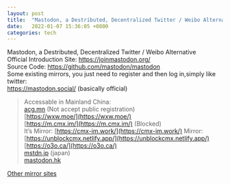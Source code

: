 ```yaml
---
layout: post
title:  "Mastodon, a Destributed, Decentralized Twitter / Weibo Alternative"
date:   2022-01-07 15:36:05 +0800
categories: tech
---  
```

Mastodon, a Destributed, Decentralized Twitter / Weibo Alternative  
Official Introduction Site: https://joinmastodon.org/  
Source Code: https://github.com/mastodon/mastodon  
Some existing mirrors, you just need to register and then log in,simply like twitter:  
https://mastodon.social/ (basically official)  

> Accessable in Mainland China:  
[acg.mn](http://acg.mn) (Not accept public registration)  
[https://wxw.moe/](https://wxw.moe/)  
[https://m.cmx.im/](https://m.cmx.im/) (Blocked)  
It’s Mirror:  [https://cmx-im.work/](https://cmx-im.work/)  Mirror: [https://unblockcmx.netlify.app/](https://unblockcmx.netlify.app/)  
[https://o3o.ca/](https://o3o.ca/)  
[mstdn.jp](http://mstdn.jp)  (japan)  
[mastodon.hk](http://mastodon.hk)  


[Other mirror sites](https://instances.social/list/advanced#lang=zh&allowed=&prohibited=&min-users=&max-users=)




